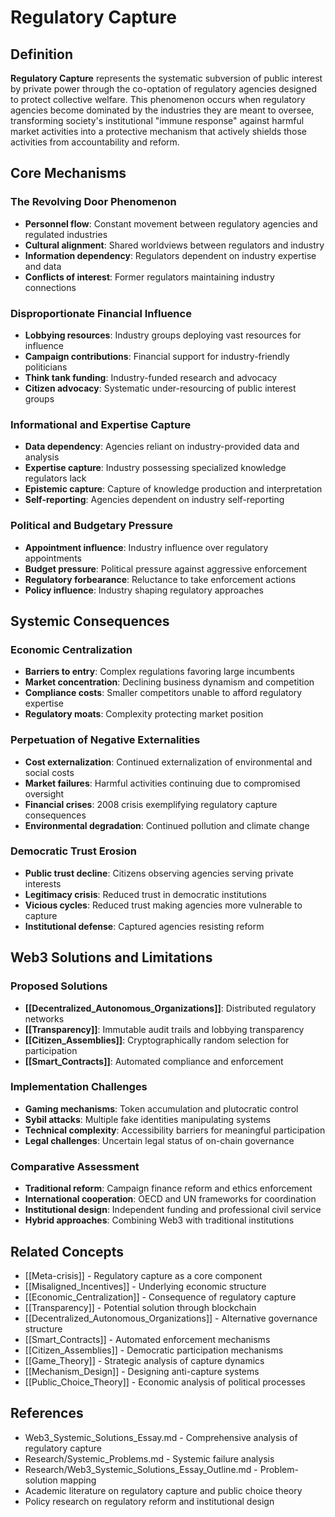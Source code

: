 # Regulatory Capture

## Definition

**Regulatory Capture** represents the systematic subversion of public interest by private power through the co-optation of regulatory agencies designed to protect collective welfare. This phenomenon occurs when regulatory agencies become dominated by the industries they are meant to oversee, transforming society's institutional "immune response" against harmful market activities into a protective mechanism that actively shields those activities from accountability and reform.

## Core Mechanisms

### The Revolving Door Phenomenon
- **Personnel flow**: Constant movement between regulatory agencies and regulated industries
- **Cultural alignment**: Shared worldviews between regulators and industry
- **Information dependency**: Regulators dependent on industry expertise and data
- **Conflicts of interest**: Former regulators maintaining industry connections

### Disproportionate Financial Influence
- **Lobbying resources**: Industry groups deploying vast resources for influence
- **Campaign contributions**: Financial support for industry-friendly politicians
- **Think tank funding**: Industry-funded research and advocacy
- **Citizen advocacy**: Systematic under-resourcing of public interest groups

### Informational and Expertise Capture
- **Data dependency**: Agencies reliant on industry-provided data and analysis
- **Expertise capture**: Industry possessing specialized knowledge regulators lack
- **Epistemic capture**: Capture of knowledge production and interpretation
- **Self-reporting**: Agencies dependent on industry self-reporting

### Political and Budgetary Pressure
- **Appointment influence**: Industry influence over regulatory appointments
- **Budget pressure**: Political pressure against aggressive enforcement
- **Regulatory forbearance**: Reluctance to take enforcement actions
- **Policy influence**: Industry shaping regulatory approaches

## Systemic Consequences

### Economic Centralization
- **Barriers to entry**: Complex regulations favoring large incumbents
- **Market concentration**: Declining business dynamism and competition
- **Compliance costs**: Smaller competitors unable to afford regulatory expertise
- **Regulatory moats**: Complexity protecting market position

### Perpetuation of Negative Externalities
- **Cost externalization**: Continued externalization of environmental and social costs
- **Market failures**: Harmful activities continuing due to compromised oversight
- **Financial crises**: 2008 crisis exemplifying regulatory capture consequences
- **Environmental degradation**: Continued pollution and climate change

### Democratic Trust Erosion
- **Public trust decline**: Citizens observing agencies serving private interests
- **Legitimacy crisis**: Reduced trust in democratic institutions
- **Vicious cycles**: Reduced trust making agencies more vulnerable to capture
- **Institutional defense**: Captured agencies resisting reform

## Web3 Solutions and Limitations

### Proposed Solutions
- **[[Decentralized_Autonomous_Organizations]]**: Distributed regulatory networks
- **[[Transparency]]**: Immutable audit trails and lobbying transparency
- **[[Citizen_Assemblies]]**: Cryptographically random selection for participation
- **[[Smart_Contracts]]**: Automated compliance and enforcement

### Implementation Challenges
- **Gaming mechanisms**: Token accumulation and plutocratic control
- **Sybil attacks**: Multiple fake identities manipulating systems
- **Technical complexity**: Accessibility barriers for meaningful participation
- **Legal challenges**: Uncertain legal status of on-chain governance

### Comparative Assessment
- **Traditional reform**: Campaign finance reform and ethics enforcement
- **International cooperation**: OECD and UN frameworks for coordination
- **Institutional design**: Independent funding and professional civil service
- **Hybrid approaches**: Combining Web3 with traditional institutions

## Related Concepts

- [[Meta-crisis]] - Regulatory capture as a core component
- [[Misaligned_Incentives]] - Underlying economic structure
- [[Economic_Centralization]] - Consequence of regulatory capture
- [[Transparency]] - Potential solution through blockchain
- [[Decentralized_Autonomous_Organizations]] - Alternative governance structure
- [[Smart_Contracts]] - Automated enforcement mechanisms
- [[Citizen_Assemblies]] - Democratic participation mechanisms
- [[Game_Theory]] - Strategic analysis of capture dynamics
- [[Mechanism_Design]] - Designing anti-capture systems
- [[Public_Choice_Theory]] - Economic analysis of political processes

## References

- Web3_Systemic_Solutions_Essay.md - Comprehensive analysis of regulatory capture
- Research/Systemic_Problems.md - Systemic failure analysis
- Research/Web3_Systemic_Solutions_Essay_Outline.md - Problem-solution mapping
- Academic literature on regulatory capture and public choice theory
- Policy research on regulatory reform and institutional design